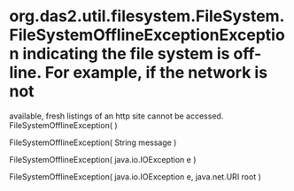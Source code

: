 # org.das2.util.filesystem.FileSystem.FileSystemOfflineExceptionException indicating the file system is off-line.  For example, if the network is not
 available, fresh listings of an http site cannot be accessed.
FileSystemOfflineException( )


FileSystemOfflineException( String message )


FileSystemOfflineException( java.io.IOException e )


FileSystemOfflineException( java.io.IOException e, java.net.URI root )


